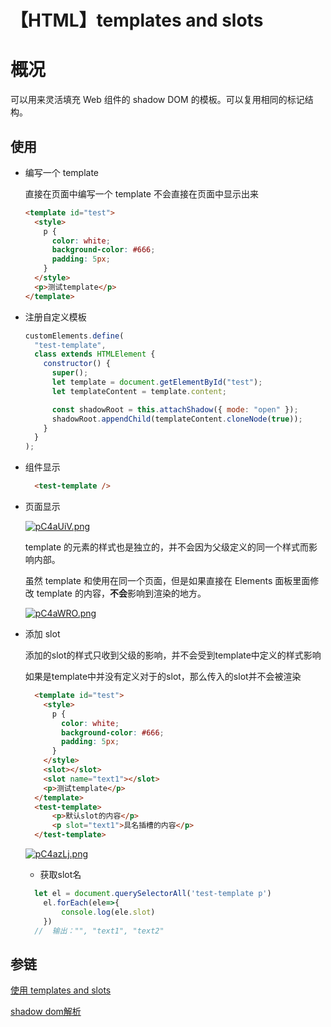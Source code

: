 <!--
 * @Author: yangxin yangxin@weiling.cn
 * @Date: 2023-07-14 14:03:50
 * @LastEditors: yangxin yangxin@weiling.cn
 * @LastEditTime: 2023-07-14 14:35:30
 * @FilePath: \tessc:\te\md\【HTML】templates and slots.md
 * @Description: 这是默认设置,请设置`customMade`, 打开koroFileHeader查看配置 进行设置: https://github.com/OBKoro1/koro1FileHeader/wiki/%E9%85%8D%E7%BD%AE
-->

# 【HTML】templates and slots

## <h1>概况</h1>

可以用来灵活填充 Web 组件的 shadow DOM 的模板。可以复用相同的标记结构。

## 使用

- 编写一个 template

  直接在页面中编写一个 template 不会直接在页面中显示出来

  ```html
  <template id="test">
    <style>
      p {
        color: white;
        background-color: #666;
        padding: 5px;
      }
    </style>
    <p>测试template</p>
  </template>
  ```

- 注册自定义模板

  ```js
  customElements.define(
    "test-template",
    class extends HTMLElement {
      constructor() {
        super();
        let template = document.getElementById("test");
        let templateContent = template.content;

        const shadowRoot = this.attachShadow({ mode: "open" });
        shadowRoot.appendChild(templateContent.cloneNode(true));
      }
    }
  );
  ```

- 组件显示

  ```html
    <test-template />
  ```

- 页面显示

  [![pC4aUiV.png](https://s1.ax1x.com/2023/07/14/pC4aUiV.png)](https://imgse.com/i/pC4aUiV)

  template 的元素的样式也是独立的，并不会因为父级定义的同一个样式而影响内部。

  虽然 template 和使用在同一个页面，但是如果直接在 Elements 面板里面修改 template 的内容，**不会**影响到渲染的地方。

  [![pC4aWRO.png](https://s1.ax1x.com/2023/07/14/pC4aWRO.png)](https://imgse.com/i/pC4aWRO)

- 添加 slot

  添加的slot的样式只收到父级的影响，并不会受到template中定义的样式影响

  如果是template中并没有定义对于的slot，那么传入的slot并不会被渲染

  ```html
    <template id="test">
      <style>
        p {
          color: white;
          background-color: #666;
          padding: 5px;
        }
      </style>
      <slot></slot>
      <slot name="text1"></slot>
      <p>测试template</p>
    </template>
    <test-template>
        <p>默认slot的内容</p>
        <p slot="text1">具名插槽的内容</p>
    </test-template>
  ```

  [![pC4azLj.png](https://s1.ax1x.com/2023/07/14/pC4azLj.png)](https://imgse.com/i/pC4azLj)

  - 获取slot名

  ``` js
    let el = document.querySelectorAll('test-template p')
      el.forEach(ele=>{
          console.log(ele.slot)
      })
    //  输出："", "text1", "text2"
  ```

## 参链

[使用 templates and slots](https://developer.mozilla.org/zh-CN/docs/Web/API/Web_components/Using_templates_and_slots#%E4%BD%BF%E7%94%A8%E6%A7%BD_slots_%E6%B7%BB%E5%8A%A0%E7%81%B5%E6%B4%BB%E5%BA%A6)

[shadow dom解析](https://cloud.tencent.com/developer/article/1009633?areaSource=106001.5)